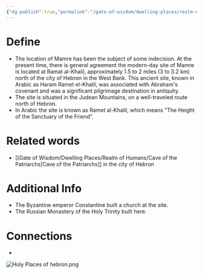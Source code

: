 ```yaml
---
{"dg-publish":true,"permalink":"/gate-of-wisdom/dwelling-places/realm-of-humans/mamre/","tags":["#GateWisdom","#RealmofHumans"]}
---
```


# Define
- The location of Mamre has been the subject of some indecision. At the present time, there is general agreement the modern-day site of Mamre is located at Ramat al-Khalil, approximately 1.5 to 2 miles (3 to 3.2 km) north of the city of Hebron in the West Bank. This ancient site, known in Arabic as Haram Ramet el-Khalil, was associated with Abraham's covenant and was a significant pilgrimage destination in antiquity.
- The site is situated in the Judean Mountains, on a well-traveled route north of Hebron.
- In Arabic the site is known as Ramet al-Khalil, which means "The Height of the Sanctuary of the Friend". 

# Related words
- [[Gate of Wisdom/Dwelling Places/Realm of Humans/Cave of the Patriarchs\|Cave of the Patriarchs]] in the city of Hebron

# Additional Info
- The Byzantine emperor Constantine built a church at the site.
- The Russian Monastery of the Holy Trinity built here.

# Connections
- 

![Holy Places of hebron.png](/img/user/Assets/attachments/Holy%20Places%20of%20hebron.png)